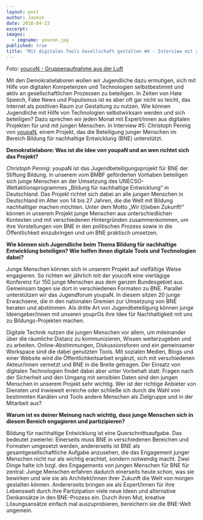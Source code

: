 ```yaml
---
layout: post
author: Jasmin
date: 2018-04-23
excerpt: 
images:
  - imgname: youcon.jpg
published: true
title: "Mit digitalen Tools Gesellschaft gestalten #4 - Interview mit youpaN"
---
```


Foto: [youcoN - Gruppenaufnahme aus der Luft](https://youpan.de/youinfo/presse/)

Mit den Demokratielaboren wollen wir Jugendliche dazu ermutigen, sich mit Hilfe von digitalen Kompetenzen und Technologien selbstbestimmt und aktiv an gesellschaftlichen Prozessen zu beteiligen. In Zeiten von Hate Speech, Fake News und Populismus ist es aber oft gar nicht so leicht, das Internet als positiven Raum zur Gestaltung zu nutzen. Wie können Jugendliche mit Hilfe von Technologien selbstwirksam werden und sich beteiligen? Dazu sprechen wir jeden Monat mit Expert/innen aus digitalen Projekten für und mit jungen Menschen. In Interview #5: Christoph Pennig von [youpaN](https://youpan.de/), einem Projekt, das die Beteiligung junger Menschen im Bereich Bildung für nachhaltige Entwicklung (BNE) unterstützt.

**Demokratielabore: Was ist die Idee von youpaN und an wen richtet sich das Projekt?**
 
*Christoph Pennig*: youpaN ist das Jugendbeteiligungsprojekt für BNE der Stiftung Bildung. In unserem vom BMBF geförderten Vorhaben beteiligen sich junge Menschen an der Umsetzung des UNECSO-Weltaktionsprogrammes „Bildung für nachhaltige Entwicklung“ in Deutschland. Das Projekt richtet sich dabei an alle jungen Menschen in Deutschland im Alter von 14 bis 27 Jahren, die die Welt mit Bildung nachhaltiger machen möchten. Unter dem Motto „Wir l(i)eben Zukunft!“ können in unserem Projekt junge Menschen aus unterschiedlichen Kontexten und mit verschiedenen Hintergründen zusammenkommen, um ihre Vorstellungen von BNE in den politischen Prozess sowie in die Öffentlichkeit einzubringen und um BNE praktisch umsetzen.
 
**Wie können sich Jugendliche beim Thema Bildung für nachhaltige Entwicklung beteiligen? Wie helfen ihnen digitale Tools und Technologien dabei?**
 
Junge Menschen können sich in unserem Projekt auf vielfältige Weise engagieren. So richten wir jährlich mit der youcoN eine viertägige Konferenz für 150 junge Menschen aus dem ganzen Bundesgebiet aus. Gemeinsam tagen sie dort in verschiedenen Formaten zu BNE. Parallel unterstützen wir das Jugendforum youpaN. In diesem sitzen 20 junge Erwachsene, die in den nationalen Gremien zur Umsetzung von BNE beraten und abstimmen. Als dritte Art von Jugendbeteiligung können junge Ideengeber/innen mit unseren youprOs ihre Idee für Nachhaltigkeit mit uns zu Bildungs-Projekten machen.
 
Digitale Technik nutzen die jungen Menschen vor allem, um miteinander über die räumliche Distanz zu kommunizieren, Wissen weiterzugeben und zu arbeiten. Online-Abstimmungen, Diskussionsforen und ein gemeinsamer Workspace sind die dabei genutzten Tools. Mit sozialen Medien, Blogs und einer Website wird die Öffentlichkeitsarbeit ergänzt, sich mit verschiedenen Akteur/innen vernetzt und BNE in die Breite getragen. Der Einsatz von digitalen Technologien findet dabei aber unter Vorbehalt statt. Fragen nach der Sicherheit und den Umgang mit sensiblen Daten sind den jungen Menschen in unserem Projekt sehr wichtig. Wer ist der richtige Anbieter von Diensten und inwieweit erreiche oder schließe ich durch die Wahl von bestimmten Kanälen und Tools andere Menschen als Zielgruppe und in der Mitarbeit aus?
 
**Warum ist es deiner Meinung nach wichtig, dass junge Menschen sich in diesem Bereich engagieren und partizipieren?**
 
Bildung für nachhaltige Entwicklung ist eine Querschnittsaufgabe. Das bedeutet zweierlei: Einerseits muss BNE in verschiedenen Bereichen und Formaten umgesetzt werden, andererseits ist BNE als gesamtgesellschaftliche Aufgabe anzusehen, die das Engagement junger Menschen nicht nur als wichtig erachtet, sondern notwendig macht. Zwei Dinge halte ich bzgl. des Engagements von jungen Menschen für BNE für zentral: Junge Menschen erfahren dadurch einerseits heute schon, was sie bewirken und wie sie als Architekt/innen ihrer Zukunft die Welt von morgen gestalten können. Andererseits bringen sie als Expert/innen für ihre Lebenswelt durch ihre Partizipation viele neue Ideen und alternative Denkansätze in den BNE-Prozess ein. Durch ihren Mut, kreative Lösungsansätze einfach mal auszuprobieren, bereichern sie die BNE-Welt ungemein.

